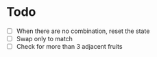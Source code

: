 # Todo

- [ ] When there are no combination, reset the state
- [ ] Swap only to match
- [ ] Check for more than 3 adjacent fruits